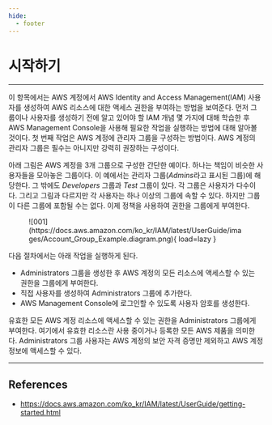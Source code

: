 ```yaml
---
hide:
  - footer
---
```


# 시작하기

---

이 항목에서는 AWS 계정에서 AWS Identity and Access Management(IAM) 사용자를 생성하여 AWS 리소스에 대한 액세스 권한을 부여하는 방법을 보여준다. 먼저 그룹이나 사용자를 생성하기 전에 알고 있어야 할 IAM 개념 몇 가지에 대해 학습한 후 AWS Management Console을 사용해 필요한 작업을 실행하는 방법에 대해 알아볼 것이다. 첫 번째 작업은 AWS 계정에 관리자 그룹을 구성하는 방법이다. AWS 계정의 관리자 그룹은 필수는 아니지만 강력히 권장하는 구성이다.

아래 그림은 AWS 계정을 3개 그룹으로 구성한 간단한 예이다. 하나는 책임이 비슷한 사용자들을 모아놓은 그룹이다. 이 예에서는 관리자 그룹(*Admins*라고 표시된 그룹)에 해당한다. 그 밖에도 *Developers* 그룹과 *Test* 그룹이 있다. 각 그룹은 사용자가 다수이다. 그리고 그림과 다르지만 각 사용자는 하나 이상의 그룹에 속할 수 있다. 하지만 그룹이 다른 그룹에 포함될 수는 없다. 이제 정책을 사용하여 권한을 그룹에게 부여한다.

<figure markdown>
  ![001](https://docs.aws.amazon.com/ko_kr/IAM/latest/UserGuide/images/Account_Group_Example.diagram.png){ load=lazy }
</figure>

다음 절차에서는 아래 작업을 실행하게 된다.

- Administrators 그룹을 생성한 후 AWS 계정의 모든 리소스에 액세스할 수 있는 권한을 그룹에게 부여한다.
- 직접 사용자를 생성하여 Administrators 그룹에 추가한다.
- AWS Management Console에 로그인할 수 있도록 사용자 암호를 생성한다.

유효한 모든 AWS 계정 리소스에 액세스할 수 있는 권한을 Administrators 그룹에게 부여한다. 여기에서 유효한 리소스란 사용 중이거나 등록한 모든 AWS 제품을 의미한다. Administrators 그룹 사용자는 AWS 계정의 보안 자격 증명만 제외하고 AWS 계정 정보에 액세스할 수 있다.

---

## References

- <https://docs.aws.amazon.com/ko_kr/IAM/latest/UserGuide/getting-started.html>
